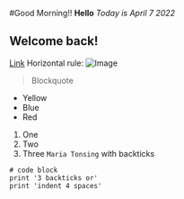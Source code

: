 #Good Morning!!
**Hello**
*Today is April 7 2022*
## Welcome back!
[Link](https://sites.google.com/eng.ucsd.edu/cse-15l-spring-2022/home)
Horizontal rule:
![Image](<img width="1243" alt="Screen Shot 2022-04-07 at 8 25 19 AM" src="https://user-images.githubusercontent.com/103203336/162243289-200cd22e-e8ce-4502-b5ac-f47b88cb6e5b.png">)
> Blockquote
* Yellow
* Blue
* Red
1. One
2. Two
3. Three
`Maria Tonsing` with backticks
```
# code block
print '3 backticks or'
print 'indent 4 spaces'
```
